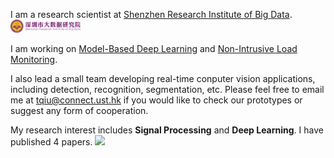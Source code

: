 I am a research scientist at [Shenzhen Research Institute of Big Data](http://www.sribd.cn/en). <img src='./images/sribd.png' style='width: 8em;'>

I am working on [Model-Based Deep Learning](https://www.weizmann.ac.il/math/yonina/sites/math.yonina/files/Model-Based_Deep_Learning_1.pdf) and [Non-Intrusive Load Monitoring](http://nilmworkshop.org).

I also lead a small team developing real-time conputer vision applications, including detection, recognition, segmentation, etc. Please feel free to email me at [tqiu@connect.ust.hk](mailto:tqiu@connect.ust.hk) if you would like to check our prototypes or suggest any form of cooperation.

My research interest includes **Signal Processing** and **Deep Learning**. I have published 4 papers. <a href='https://scholar.google.com/citations?hl=en&user=rgV2Ez4AAAAJ&view_op=list_works&sortby=pubdate'><img src="https://img.shields.io/endpoint?logo=Google%20Scholar&url=https%3A%2F%2Fcdn.jsdelivr.net%2Fgh%2Fqiutianyu%2Fqiutianyu.github.io@google-scholar-stats%2Fgs_data_shieldsio.json&labelColor=f6f6f6&color=9cf&style=flat&label=citations"></a>